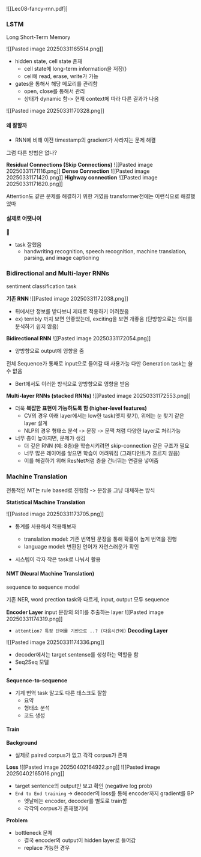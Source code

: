 
![[Lec08-fancy-rnn.pdf]]


### LSTM
Long Short-Term Memory

![[Pasted image 20250331165514.png]]

- hidden state, cell state 존재
	- cell state에 long-term information을 저장()
	- cell에 read, erase, write가 가능
- gates을 통해서 해당 메모리를 관리함
	- open, close를 통해서 관리
	- 상태가 dynamic 함-> 현재 context에 따라 다른 결과가 나옴

![[Pasted image 20250331170328.png]]

#### 왜 잘할까

- RNN에 비해 이전 timestamp의 gradient가 사라지는 문제 해결

그럼 다른 방법은 없나?

**Residual Connections (Skip Connections)**
![[Pasted image 20250331171116.png]]
**Dense Connection**
![[Pasted image 20250331171420.png]]
**Highway connection**
![[Pasted image 20250331171620.png]]


Attention도 같은 문제를 해결하기 위한 거였음
transformer전에는 이런식으로 해결했었따


#### 실제로 어땟나여

- task 잘했음
	- handwriting recognition, speech recognition, machine translation, parsing, and image captioning


### Bidirectional and Multi-layer RNNs
sentiment classification task

**기존 RNN**
![[Pasted image 20250331172038.png]]
- 뒤에서만 정보를 받다보니 제대로 적용하기 어려웠음
- ex) terribly 까지 보면 안좋았는데, exciting을 보면 개좋음 (단방향으로는 의미를 분석하기 쉽지 않음)



**Bidirectional RNN**
![[Pasted image 20250331172054.png]]

- 양방향으로 output에 영향을 줌


전체 Sequence가 통째로 input으로 들어갈 때 사용가능
다만 Generation task는 쓸 수 없음

- Bert에서도 이러한 방식으로 양방향으로 영향을 받음

**Multi-layer RNNs (stacked RNNs)**
![[Pasted image 20250331172553.png]]

- 더욱 **복잡한 표현이 가능하도록 함 (higher-level features)**
	- CV의 경우 아래 layer에서는 low한 task(엣지 찾기), 위에는 눈 찾기 같은 layer 설계
	- NLP의 경우 형태소 분석 -> 문장 -> 문맥 처럼 다양한 layer로 처리가능
- 너무 층이 높아지면, 문제가 생김
	- 더 깊은 RNN (예: 8층)을 학습시키려면 skip-connection 같은 구조가 필요
	- 너무 많은 레이어를 쌓으면 학습이 어려워짐 (그래디언트가 흐르지 않음)
	- 이를 해결하기 위해 ResNet처럼 층을 건너뛰는 연결을 넣어줌

### Machine Translation

전통적인 MT는 rule based로 진행함 -> 문장을 그냥 대체하는 방식

**Statistical Machine Translation**

![[Pasted image 20250331173705.png]]
- 통계를 사용해서 적용해보자
	- translation model: 기존 번역된 문장을 통해 확률이 높게 번역을 진행
	- language model: 변환된 언어가 자연스러운가 확인

- 시스템이 각자 작은 task로 나눠서 활용


#### NMT (Neural Machine Translation)
sequence to sequence model

기존 NER, word prection task와 다르게, input, output 모두 sequence


**Encoder Layer**
input 문장의 의미를 추출하는 layer
![[Pasted image 20250331174319.png]]
- `attention? 특정 단어를 기반으로 ..? (다음시간에)`
**Decoding Layer**

![[Pasted image 20250331174336.png]]

- decoder에서는 target sentense를 생성하는 역할을 함
- Seq2Seq 모델
- 

**Sequence-to-sequence**
- 기계 번역 task 말고도 다른 태스크도 잘함
	- 요약
	- 형태소 분석
	- 코드 생성

#### Train

**Background**
- 실제로 paired corpus가 없고 각각 corpus가 존재

**Loss**
![[Pasted image 20250402164922.png]]
![[Pasted image 20250402165016.png]]
- target sentence의 output만 보고 확인 (negative log prob)
- `End to End training` -> decoder의 loss를 통해 encoder까지 gradient를 BP
	- 옛날에는 encoder, decoder를 별도로 train함
	- 각각의 corpus가 존재했기에

**Problem**
- bottleneck 문제
	- 결국 encoder의 output이 hidden layer로 들어감
	- replace 가능한 경우